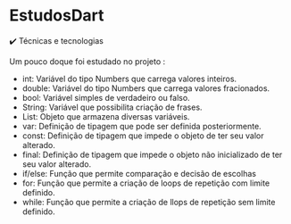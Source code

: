 # EstudosDart
✔️ Técnicas e tecnologias

Um pouco doque foi estudado no projeto :

- int: Variável do tipo Numbers que carrega valores inteiros.
- double: Variável do tipo Numbers que carrega valores fracionados.
- bool: Variável simples de verdadeiro ou falso.
- String: Variável que possibilita criação de frases.
- List: Objeto que armazena diversas variáveis.
- var: Definição de tipagem que pode ser definida posteriormente.
- const: Definição de tipagem que impede o objeto de ter seu valor alterado.
- final: Definição de tipagem que impede o objeto não inicializado de ter seu valor alterado.
- if/else: Função que permite comparação e decisão de escolhas
- for: Função que permite a criação de loops de repetição com limite definido.
- while: Função que permite a criação de llops de repetição sem limite definido.
